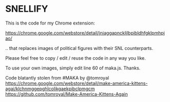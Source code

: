# SNELLIFY

This is the code for my Chrome extension:

https://chrome.google.com/webstore/detail/jniaggapnckljlbpibldhfgklpmhpjao/

.. that replaces images of political figures with their SNL counterparts.

Please feel free to copy / edit / reuse the code in any way you like.

To use your own images, simply edit line 60 of maka.js. Thanks.


Code blatantly stolen from #MAKA
by @tomroyal
https://chrome.google.com/webstore/detail/make-america-kittens-agai/klchnmggepghlcolikgaekpibclpmgcm
https://github.com/tomroyal/Make-America-Kittens-Again
